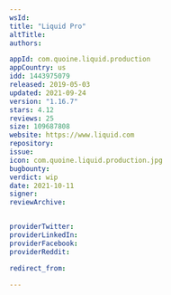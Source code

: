 ```yaml
---
wsId: 
title: "Liquid Pro"
altTitle: 
authors:

appId: com.quoine.liquid.production
appCountry: us
idd: 1443975079
released: 2019-05-03
updated: 2021-09-24
version: "1.16.7"
stars: 4.12
reviews: 25
size: 109687808
website: https://www.liquid.com
repository: 
issue: 
icon: com.quoine.liquid.production.jpg
bugbounty: 
verdict: wip
date: 2021-10-11
signer: 
reviewArchive:


providerTwitter: 
providerLinkedIn: 
providerFacebook: 
providerReddit: 

redirect_from:

---
```


